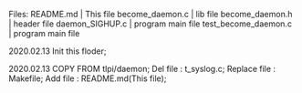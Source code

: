 Files:
	README.md		| This file
	become_daemon.c		| lib file
	become_daemon.h		| header file
	daemon_SIGHUP.c		| program main file
	test_become_daemon.c	| program main file


2020.02.13	Init this floder;

2020.02.13 	COPY FROM tlpi/daemon;
		Del file : t_syslog.c;
		Replace file : Makefile;
		Add file : README.md(This file);

